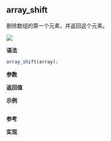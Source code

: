## array_shift

删除数组的第一个元素，并返回这个元素。

![](https://img.shields.io/badge/-Array-blue)

**语法**

```js
array_shift(array);
```

**参数**

**返回值**

**示例**

```js

```

**参考**

**实现**

<CodeSwitcher :languages="{ln:'Langnang',lo:'Lodash',un:'Underscore'}">
<template v-slot:ln>

</template>
<template v-slot:lo>

</template>
<template v-slot:un>

</template>
</CodeSwitcher>
